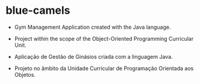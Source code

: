 # blue-camels
- Gym Management Application created with the Java language. 
- Project within the scope of the Object-Oriented Programming Curricular Unit.

- Aplicação de Gestão de Ginásios criada com a linguagem Java.
- Projeto no âmbito da Unidade Curricular de Programação Orientada aos Objetos.
